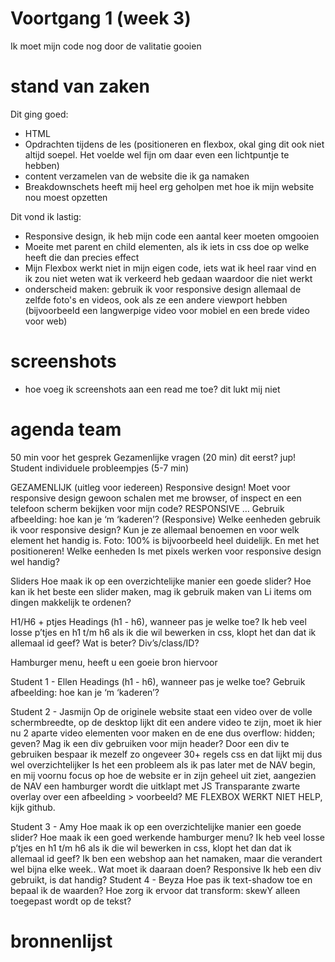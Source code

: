 # Voortgang 1 (week 3)

Ik moet mijn code nog door de valitatie gooien

# stand van zaken
Dit ging goed:
- HTML
- Opdrachten tijdens de les (positioneren en flexbox, okal ging dit ook niet altijd soepel. Het voelde wel fijn om daar even een lichtpuntje te hebben)
- content verzamelen van de website die ik ga namaken
- Breakdownschets heeft mij heel erg geholpen met hoe ik mijn website nou moest opzetten


Dit vond ik lastig:
- Responsive design, ik heb mijn code een aantal keer moeten omgooien
- Moeite met parent en child elementen, als ik iets in css doe op welke heeft die dan precies effect
- Mijn Flexbox werkt niet in mijn eigen code, iets wat ik heel raar vind en ik zou niet weten wat ik verkeerd heb gedaan waardoor die niet werkt
- onderscheid maken: gebruik ik voor responsive design allemaal de zelfde foto's en videos, ook als ze een andere viewport hebben (bijvoorbeeld een langwerpige video voor mobiel en een brede video voor web)

# screenshots
- hoe voeg ik screenshots aan een read me toe? dit lukt mij niet

# agenda team
50 min voor het gesprek
Gezamenlijke vragen (20 min) dit eerst? jup!
Student individuele probleempjes (5-7 min)

GEZAMENLIJK (uitleg voor iedereen)
Responsive design!
Moet voor responsive design gewoon schalen met me browser, of inspect en een telefoon scherm bekijken voor mijn code?
RESPONSIVE …
Gebruik afbeelding: hoe kan je ‘m ‘kaderen’? (Responsive)
Welke eenheden gebruik ik voor responsive design? Kun je ze allemaal benoemen en voor welk element het handig is. Foto: 100% is bijvoorbeeld heel duidelijk. 
En met het positioneren! Welke eenheden
Is met pixels werken voor responsive design wel handig? 

Sliders
Hoe maak ik op een overzichtelijke manier een goede slider?
Hoe kan ik het beste een slider maken, mag ik gebruik maken van Li items om dingen makkelijk te ordenen?

H1/H6 + ptjes
Headings (h1 - h6), wanneer pas je welke toe?
Ik heb veel losse p’tjes en h1 t/m h6 als ik die wil bewerken in css, klopt het dan dat ik allemaal id geef?
Wat is beter? Div’s/class/ID?

Hamburger menu, heeft u een goeie bron hiervoor

Student 1 - Ellen
Headings (h1 - h6), wanneer pas je welke toe?
Gebruik afbeelding: hoe kan je ‘m ‘kaderen’?

Student 2 - Jasmijn
Op de originele website staat een video over de volle schermbreedte, op de desktop lijkt dit een andere video te zijn, moet ik hier nu 2 aparte video elementen voor maken en de ene dus overflow: hidden; geven?
Mag ik een div gebruiken voor mijn header? Door een div te gebruiken bespaar ik mezelf zo ongeveer 30+ regels css en dat lijkt mij dus wel overzichtelijker
Is het een probleem als ik pas later met de NAV begin, en mij voornu focus op hoe de website er in zijn geheel uit ziet, aangezien de NAV een hamburger wordt die uitklapt met JS
Transparante zwarte overlay over een afbeelding > voorbeeld?
ME FLEXBOX WERKT NIET HELP, kijk github.

Student 3 - Amy
Hoe maak ik op een overzichtelijke manier een goede slider?
Hoe maak ik een goed werkende hamburger menu?
Ik heb veel losse p’tjes en h1 t/m h6 als ik die wil bewerken in css, klopt het dan dat ik allemaal id geef?
Ik ben een webshop aan het namaken, maar die verandert wel bijna elke week.. Wat moet ik daaraan doen?
Responsive
Ik heb een div gebruikt, is dat handig?
Student 4 - Beyza
Hoe pas ik text-shadow toe en bepaal ik de waarden?
Hoe zorg ik ervoor dat transform: skewY alleen toegepast wordt op de tekst?

# bronnenlijst




